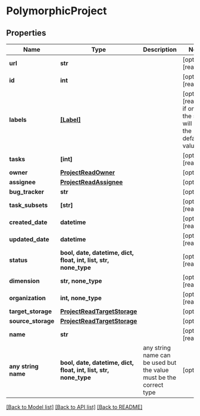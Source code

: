 # PolymorphicProject


## Properties
Name | Type | Description | Notes
------------ | ------------- | ------------- | -------------
**url** | **str** |  | [optional] [readonly] 
**id** | **int** |  | [optional] [readonly] 
**labels** | [**[Label]**](Label.md) |  | [optional] [readonly]  if omitted the server will use the default value of []
**tasks** | **[int]** |  | [optional] [readonly] 
**owner** | [**ProjectReadOwner**](ProjectReadOwner.md) |  | [optional] 
**assignee** | [**ProjectReadAssignee**](ProjectReadAssignee.md) |  | [optional] 
**bug_tracker** | **str** |  | [optional] 
**task_subsets** | **[str]** |  | [optional] [readonly] 
**created_date** | **datetime** |  | [optional] [readonly] 
**updated_date** | **datetime** |  | [optional] [readonly] 
**status** | **bool, date, datetime, dict, float, int, list, str, none_type** |  | [optional] [readonly] 
**dimension** | **str, none_type** |  | [optional] [readonly] 
**organization** | **int, none_type** |  | [optional] [readonly] 
**target_storage** | [**ProjectReadTargetStorage**](ProjectReadTargetStorage.md) |  | [optional] 
**source_storage** | [**ProjectReadTargetStorage**](ProjectReadTargetStorage.md) |  | [optional] 
**name** | **str** |  | [optional] [readonly] 
**any string name** | **bool, date, datetime, dict, float, int, list, str, none_type** | any string name can be used but the value must be the correct type | [optional]

[[Back to Model list]](../README.md#documentation-for-models) [[Back to API list]](../README.md#documentation-for-api-endpoints) [[Back to README]](../README.md)


